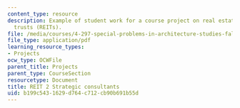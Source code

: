 ```yaml
---
content_type: resource
description: Example of student work for a course project on real estate investment
  trusts (REITs).
file: /media/courses/4-297-special-problems-in-architecture-studies-fall-2000/b199c5431629d764c712cb90b691b55d_AyanSen.pdf
file_type: application/pdf
learning_resource_types:
- Projects
ocw_type: OCWFile
parent_title: Projects
parent_type: CourseSection
resourcetype: Document
title: REIT 2 Strategic consultants
uid: b199c543-1629-d764-c712-cb90b691b55d
---
```

